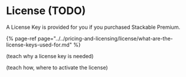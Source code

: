 # License \(TODO\)

A License Key is provided for you if you purchased Stackable Premium.

{% page-ref page="../../pricing-and-licensing/license/what-are-the-license-keys-used-for.md" %}

\(teach why a license key is needed\)

\(teach how, where to activate the license\)

